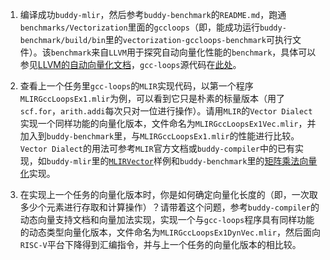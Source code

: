1. 编译成功`buddy-mlir`，然后参考`buddy-benchmark`的`README.md`，跑通`benchmarks/Vectorization`里面的`gccloops`（即，能成功运行`buddy-benchmark/build/bin`里的`vectorization-gccloops-benchmark`可执行文件）。该`benchmark`来自`LLVM`用于探究自动向量化性能的`benchmark`，具体可以参见[LLVM的自动向量化文档](https://llvm.org/docs/Vectorizers.html#the-loop-vectorizer)，`gcc-loops`源代码在[此处](https://github.com/llvm/llvm-test-suite/tree/main/SingleSource/UnitTests/Vectorize)。

2. 查看上一个任务里`gcc-loops`的`MLIR`实现代码，以第一个程序`MLIRGccLoopsEx1.mlir`为例，可以看到它只是朴素的标量版本（用了`scf.for`，`arith.addi`每次只对一位进行操作）。请用`MLIR`的`Vector Dialect`实现一个同样功能的向量化版本，文件命名为`MLIRGccLoopsEx1Vec.mlir`，并加入到`buddy-benchmark`里，与`MLIRGccLoopsEx1.mlir`的性能进行比较。`Vector Dialect`的用法可参考`MLIR`官方文档或`buddy-compiler`中的已有实现，如`buddy-mlir`里的[`MLIRVector`](https://github.com/buddy-compiler/buddy-mlir/tree/main/examples/MLIRVector)样例和`buddy-benchmark`里的[矩阵乘法向量化](https://github.com/buddy-compiler/buddy-benchmark/blob/main/benchmarks/Vectorization/MLIRMatVec.mlir)实现。

3. 在实现上一个任务的向量化版本时，你是如何确定向量化长度的（即，一次取多少个元素进行存取和计算操作）？请带着这个问题，参考`buddy-compiler`的动态向量支持文档和向量加法实现，实现一个与`gcc-loops`程序具有同样功能的动态类型向量化版本，文件命名为`MLIRGccLoopsEx1DynVec.mlir`，然后面向`RISC-V`平台下降得到汇编指令，并与上一个任务的向量化版本的相比较。

